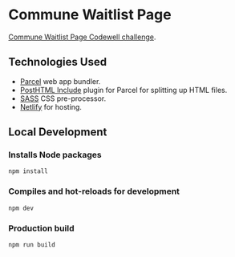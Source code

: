 # Commune Waitlist Page

[Commune Waitlist Page Codewell challenge](https://www.codewell.cc/challenges/608d9565747bad001532bd64).

## Technologies Used

- [Parcel](https://parceljs.org/) web app bundler.
- [PostHTML Include](https://github.com/posthtml/posthtml-include) plugin for Parcel for splitting up HTML files.
- [SASS](https://sass-lang.com/) CSS pre-processor.
- [Netlify](https://www.netlify.com/) for hosting.

## Local Development

### Installs Node packages

```
npm install
```

### Compiles and hot-reloads for development

```
npm dev
```

### Production build

```
npm run build
```
